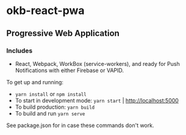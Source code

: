 # okb-react-pwa

## Progressive Web Application 

### Includes

- React, Webpack, WorkBox (service-workers), and ready for Push Notifications with either Firebase or VAPID.

To get up and running:
- `yarn install` or `npm install`
- To start in development mode: `yarn start` | [http://localhost:5000](http://localhost:5000)
- To build production: `yarn build`
- To build and run `yarn serve`

See package.json for in case these commands don't work.